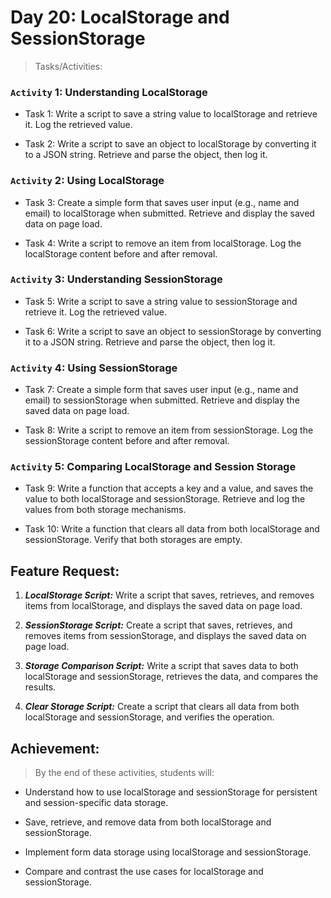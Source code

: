 # Day 20: LocalStorage and SessionStorage

> Tasks/Activities:

### `Activity` 1: Understanding LocalStorage
- Task 1: Write a script to save a string value to localStorage and retrieve it. Log the retrieved value.

- Task 2: Write a script to save an object to localStorage by converting it to a JSON string. Retrieve and parse the object, then log it.

### `Activity` 2: Using LocalStorage
- Task 3: Create a simple form that saves user input (e.g., name and email) to localStorage when submitted. Retrieve and display the saved data on page load.

- Task 4: Write a script to remove an item from localStorage. Log the localStorage content before and after removal.

### `Activity` 3: Understanding SessionStorage
- Task 5: Write a script to save a string value to sessionStorage and retrieve it. Log the retrieved value.

- Task 6: Write a script to save an object to sessionStorage by converting it to a JSON string. Retrieve and parse the object, then log it.

### `Activity` 4: Using SessionStorage
- Task 7: Create a simple form that saves user input (e.g., name and email) to sessionStorage when submitted. Retrieve and display
the saved data on page load.

- Task 8: Write a script to remove an item from sessionStorage. Log the sessionStorage content before and after removal.

### `Activity` 5: Comparing LocalStorage and Session Storage
- Task 9: Write a function that accepts a key and a value, and saves the value to both localStorage and sessionStorage. Retrieve and log the values from both storage mechanisms.

- Task 10: Write a function that clears all data from both localStorage and sessionStorage. Verify that both storages are empty.

## Feature Request:

1. ***LocalStorage Script:*** Write a script that saves, retrieves, and removes items from localStorage, and displays the saved data on page load.

2. ***SessionStorage Script:*** Create a script that saves, retrieves, and removes items from sessionStorage, and displays the saved data on page load.

3. ***Storage Comparison Script:*** Write a script that saves data to both localStorage and sessionStorage, retrieves the data, and compares the results.

4. ***Clear Storage Script:*** Create a script that clears all data from both localStorage and sessionStorage, and verifies the operation.

## Achievement:

> By the end of these activities, students will:

- Understand how to use localStorage and sessionStorage for persistent and session-specific data storage.

- Save, retrieve, and remove data from both localStorage and sessionStorage.

- Implement form data storage using localStorage and sessionStorage.

- Compare and contrast the use cases for localStorage and sessionStorage.
